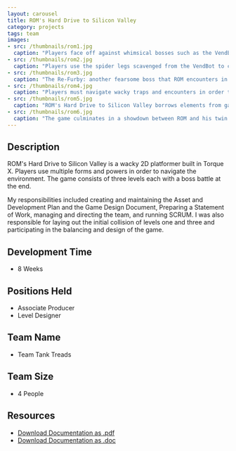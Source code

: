 ```yaml
---
layout: carousel
title: ROM's Hard Drive to Silicon Valley
category: projects
tags: team
images:
- src: /thumbnails/rom1.jpg
  caption: "Players face off against whimsical bosses such as the VendBot, a gigantic vending mahcine with a railgun and spider legs."
- src: /thumbnails/rom2.jpg
  caption: "Players use the spider legs scavenged from the VendBot to climb walls and shoot webs."
- src: /thumbnails/rom3.jpg
  caption: "The Re-Furby: another fearsome boss that ROM encounters in the game."
- src: /thumbnails/rom4.jpg
  caption: "Players must navigate wacky traps and encounters in order to survive."
- src: /thumbnails/rom5.jpg
  caption: "ROM's Hard Drive to Silicon Valley borrows elements from games like Sonic the Hedgehog and Mario."
- src: /thumbnails/rom6.jpg
  caption: "The game culminates in a showdown between ROM and his twin brother RAM."
---
```


## Description

ROM's Hard Drive to Silicon Valley is a wacky 2D platformer built in Torque X. Players use multiple forms and powers in order to navigate the environment. The game consists of three levels each with a boss battle at the end.

My responsibilities included creating and maintaining the Asset and Development Plan and the Game Design Document, Preparing a Statement of Work, managing and directing the team, and running SCRUM. I was also responsible for laying out the initial collision of levels one and three and participating in the balancing and design of the game.

## Development Time
- 8 Weeks

## Positions Held
- Associate Producer
- Level Designer

## Team Name
- Team Tank Treads

## Team Size
- 4 People

## Resources
- [Download Documentation as .pdf](/images/rom_assets/ROM_GDD.pdf)
- [Download Documentation as .doc](/images/uds_assets/ROM_GDD.doc)